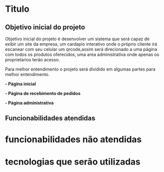 # Titulo

## Objetivo inicial do projeto

Objetivo inicial do projeto é desenvolver um sistema que será capaz de exibir um site da empresa, um cardapio interativo onde o próprio cliente irá escanear com seu celular um qrcode,assim será direcionado a uma página com todos os produtos oferecidos, uma area administrativa onde apenas os proprietarios terão acesso.

Para melhor entendimento o projeto será dividido em algumas partes para melhor entendimento.

**- Página inicial**

**- Página de recebimento de pedidos**

**- Página administrativa**

## Funcionabilidades atendidas


# funcionabilidades não atendidas

# tecnologias que serão utilizadas
